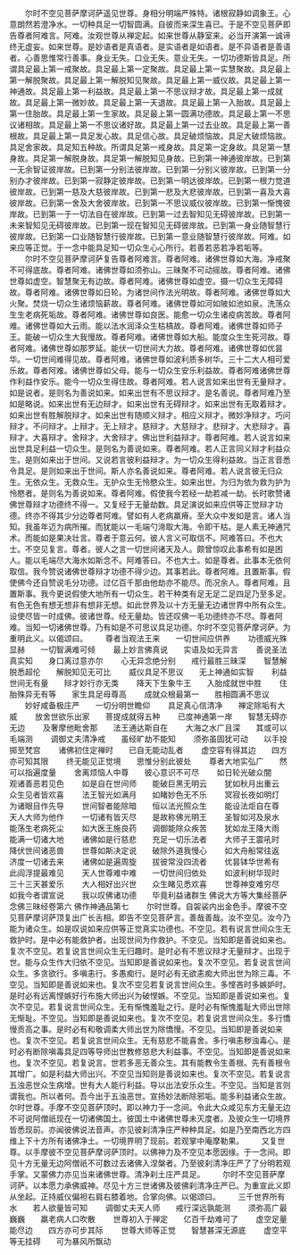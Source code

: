 <!-- { "loadSidebar": true } -->
　　尔时不空见菩萨摩诃萨遥见世尊。身相分明端严殊特。诸根寂静如调象王。心意朗然若澄净水。一切种具足一切智圆满。自彼而来深生喜已。于是不空见菩萨即告尊者阿难言。阿难。汝观世尊从禅定起。如来世尊从静室来。必当开演第一诚谛终无虚妄。如来世尊。是妙语者是真语者。是实语者是如语者。是不异语者是善语者。心善思惟常行善事。身业无失。口业无失。意业无失。一切功德斯皆具足。所谓具足最上第一戒聚故。具足最上第一定聚故。具足最上第一实慧聚故。具足最上第一解脱聚故。具足最上第一解脱知见聚故。具足最上第一威仪故。具足最上第一神通故。具足最上第一利益故。具足最上第一不思议辩才故。具足最上第一成就故。具足最上第一微妙故。具足最上第一天退故。具足最上第一入胎故。具足最上第一住胎故。具足最上第一生家故。具足最上第一圆满功德故。具足最上第一不思议诸相故。具足最上第一不思议诸好故。具足最上第一过去业故。具足最上第一善根故。具足最上第一具足发心故。具足信心故。具足破烦恼故。具足大破烦恼故。具足舍家故。具足知五种故。所谓具足第一戒身故。具足第一定身故。具足第一慧身故。具足第一解脱身故。具足第一解脱知见身故。已到第一神通彼岸故。已到第一无余智证彼岸故。已到第一分别法彼岸故。已到第一分别义彼岸故。已到第一分别办才彼岸故。已到第一寂静定彼岸故。已到第一明达彼岸故。已到第一根力觉道彼岸故。已到第一慈及大慈彼岸故。已到第一悲及大悲彼岸故。已到第一喜及大喜彼岸故。已到第一舍及大舍彼岸故。已到第一不思议威仪彼岸故。已到第一惭愧彼岸故。已到第一于一切法自在彼岸故。已到第一过去智知见无碍彼岸故。已到第一未来智知见无碍彼岸故。已到第一现在智知见无碍彼岸故。已到第一身业随智慧行彼岸故。已到第一口业随智慧行彼岸故。已到第一意业随智慧行彼岸故。阿难。如来应等正觉。于一念中能具足知一切众生心心所行。若善若恶若净若垢等。
　　尔时不空见菩萨摩诃萨复告尊者阿难言。尊者阿难。诸佛世尊如大海。净戒聚不可得底故。尊者阿难。诸佛世尊如须弥山。三昧聚不可动摇故。尊者阿难。诸佛世尊如虚空。智慧聚无有边故。尊者阿难。诸佛世尊如虚空。摄一切众生无障碍故。尊者阿难。诸佛世尊如日轮。为诸世间作法光明故。尊者阿难。诸佛世尊如大火聚。焚烧一切众生诸烦恼薪故。尊者阿难。诸佛世尊如河如陂如池如泉。洗荡众生生老病死垢故。尊者阿难。诸佛世尊如良医。能愈一切众生诸疫病苦故。尊者阿难。诸佛世尊如大云雨。能以法水润泽众生枯槁故。尊者阿难。诸佛世尊如师子王。能破一切众生大我慢故。尊者阿难。诸佛世尊如大船。能度众生生死河故。尊者阿难。诸佛世尊如那罗延。能伏一切世间大力故。尊者阿难。诸佛世尊如优昙华。一切世间难得见故。尊者阿难。诸佛世尊如波利质多树华。三十二大人相可爱乐故。尊者阿难。诸佛世尊如父母。能与一切众生安乐利益故。尊者阿难诸佛世尊作利益作安乐。能今一切众生得住故。尊者阿难。若人说言如来出世有无量辩才。如是说者。是则名为善说如来。如来出世有不思议辩才。是名善说。尊者阿难乃至如是略说。如来出世有无边辩才。如来出世有无碍辩才。如来出世有无取着辩才。如来出世有胜解脱辩才。如来出世有随顺义辩才。相应义辩才。微妙净辩才。巧问辩才。不问辩才。上辩才。无上辩才。慈辩才。大慈辩才。悲辩才。大悲辩才。喜辩才。大喜辩才。舍辩才。大舍辩才。佛出世利益辩才。尊者阿难。若人说言如来出世具足利益一切众生。是则名为善说如来。尊者阿难。若人正言同义辩才利益众生。是则如来出于世间。又说若言彼利益辩才。为一切众生得利益故。当正言音悉令具足。是则如来出于世间。斯人亦名善说如来。尊者阿难。若人说言彼无归众生。无依众生。无救众生。无护众生无怜愍众生。如来出世。为归为依为救为护为怜愍者。是则名为善说如来。尊者阿难。假使我今若经一劫若减一劫。长时歌赞诸佛世尊辩才功德终不得一。又复经于无量劫数。具足演说如来应供等正觉辩才功德。终亦不得其少分边尊者阿难。譬如有人老病羸瘠。至大众中发如是言。诸人当知。我虽年迈为病所摧。而犹能以一毛端勺渧取大海。令即干枯。是人素无神通咒术。而能如是果决壮言。尊者于意云何。彼人言义可取信不。阿难答曰。不也大士。不空见复言。尊者。彼人之言一切世间诸天及人。颇曾惊叹此事希有如是困人。能以毛端尽大海水如斯念不。阿难答曰。不也大士。如是尊者。此事本无依何取信。我今赞说诸佛世尊辩才功德不得少边。其事若此。尊者阿难。且置斯事。假使佛今还自赞说毛分功德。过亿百千那由他劫亦不能尽。而况余人。尊者阿难。且置斯事。我今更说假使大地所有一切众生。若干种类有足无足二足四足乃至多足。有色无色有想无想非有想非无想。如此世界及以十方无量无边诸世界中所有众生。设使尽皆一时成佛。彼诸世尊。经无量劫。皆还叹佛一毛功德终亦不尽。尊者阿难。当知一切诸佛世尊。乃有如是不可思议具足功德。尔时不空见菩萨摩诃萨。为重明此义。以偈颂曰。
　　尊者当观法王来　　一切世间应供养
　　功德威光殊显赫　　一切智满难可倾
　　最上妙言佛真说　　实语及如无异言
　　善说圣法真实知　　身口离过意亦尔
　　心无异念绝分别　　戒行最胜三昧深
　　智慧解脱悉超伦　　解脱知见无可比
　　威仪具足不思议　　无上神通如实智
　　利益世间无有量　　辩才妙行亦无类
　　降天下生象牛王　　入胎成就世中胜
　　住胎殊异无有等　　家生具足母尊高
　　成就众根最第一　　胜相圆满不思议
　　妙好咸备极庄严　　一切分明世瞻仰
　　具足真心信清净　　禅定除垢有大威
　　放舍世欲乐出家　　菩提成就得五种
　　已度神通第一岸　　智慧无碍亦无边
　　及奢摩他毗舍那　　法王通达斯自在
　　大海之水广且深　　其或可以毛端测
　　调御丈夫清净戒　　虽经旷劫不能知
　　须弥虽固犹可动　　以手投掷至梵宫
　　诸佛初住定禅时　　已自无能动乱者
　　虚空容有得其边　　四方亦可知其限
　　终无能见正觉境　　思惟分别此彼处
　　尊者大地实弘广　　然可以指遍度量
　　舍离烦恼人中尊　　彼心意识不可尽
　　如日轮光破众闇　　观诸善恶若见色
　　如是自在世间师　　能破巨黑无明云
　　犹如秋月出重云　　众生见者皆欢喜
　　法王智光如满月　　如睹妙色无不乐
　　冥寂长夜如明灯　　为诸眼目作先导
　　世间智者能除暗　　恒以法光照众生
　　能设法炬自在尊　　天人大师为他作
　　一切诸有皆灭尽　　是故称佛光明王
　　圣智如河及泉水　　能荡生老病死尘
　　如大医王施良药　　调御能除众疾苦
　　犹如龙王降大雨　　能满一切诸大地
　　诸佛如是行慈悲　　充足一切乐法者
　　大师子王震吼时　　降伏世间诸恶兽
　　世尊如斯决定说　　破除外道我慢心
　　如大舟船常往返　　济度一切诸去来
　　诸佛如是遍周旋　　拔彼常没四流者
　　优昙钵华世希有　　此阎浮提最难见
　　天人世尊难中难　　一切世间归依处
　　如波利树华现时　　三十三天甚爱乐
　　大人相好出兴世　　众生睹见悉欢喜
　　世尊神变难穷尽　　如我今者谓宣说
　　我以叹佛诸功德　　毕竟利益诸群生
佛说大方等大集经菩萨念佛三昧经卷第六
佛作神通品第七
　　尔时世尊。自袈裟内出金色手。摩彼不空见菩萨摩诃萨顶复出广长舌相。即告不空见菩萨言。善哉善哉。汝不空见。汝今乃能为诸众生。如是叹说如来应供等正觉真实功德也。不空见。若有说言世间众生无救护时。是中必有能救护者。出现世间为作救护。不空见。当知即是善说如来也。复次不空见。若复说言世间众生无归趣时。是时必有不思议辩才无量辩才。出现于世。能与众生作大归依不空见。当知即是善说如来也。复次不空见。若复说言世间众生。多贪欲行。多嗔恚行。多愚痴行。是时必有无欲恚痴大师出世为除三毒。不空见。当知即是善说如来也。复次不空见若复说言世间众生。多悭吝时多嫉妒时。是时必有远离悭嫉好行布施大师出兴为破悭嫉。不空见。当知即是善说如来也。复次不空见。若复说言世间众生。无有惭愧羞耻之行。是时必有惭愧羞耻大师出世除无惭耻。不空见。当知即是善说如来也。复次不空见。若复说言世间众生。多行憍慢贡高之事。是时必有和敬调柔大师出世为除憍慢。不空见。当知即是善说如来也。复次不空见。若复说言世间众生。无有慈悲不能喜舍。多行嗔恚秽浊毒心。是时必有断除嗔毒具足四等导师出世教修慈悲大利益事。不空见。当知即是善说如来也。复次不空见。若复说言。世若多恶无善众生。其有能教令生善根。先有善根令其增广。如是利益大师出兴。不空见当知则是善说如来也。复次不空见。若复说言五浊恶世众生病增。世有大人能行利益。导以出法安乐众生。不空见。当知是言则谓我也。所以者何。吾今出于五浊恶世。宣扬妙法断除邪垢。能多利益诸众生故。尔时世尊。手摩不空见菩萨顶时。即以神力于一念间。令此大众咸见东方无量无边不可说阿僧祇现在一切诸佛国土。彼国土中诸佛世尊未灭度者。及彼众生一切境界皆悉现前。亦闻彼佛说法音声。亦见彼刹清净庄严种种具足。如是乃至南西北方四维上下十方所有诸佛净土。一切境界明了现前。若观掌中庵摩勒果。
　　又复世尊。以手摩彼不空见菩萨摩诃萨顶时。以佛神力及不空见本愿因缘。于一念间。即见十方无量无边阿僧祇不可数过去诸佛入涅槃者。乃至彼刹清净庄严了了分明若观手掌。又蒙佛力亦见当来诸佛世尊。清净刹土庄严具足。
　　尔时不空见菩萨摩诃萨。以本愿力承佛威神。尽见十方三世诸佛及彼佛刹清净庄严已。为重宣此义即从坐起。正持威仪偏袒右肩右膝着地。合掌向佛。以偈颂曰。
　　三千世界所有水　　若人欲量皆可知
　　调御丈夫天人师　　戒行深远孰能测
　　须弥高广最巍巍　　羸老病人口吹散
　　世尊初入于禅定　　亿百千劫难可了
　　虚空足量能尽边　　四方亦可步其际
　　世尊大师等正觉　　智慧甚深无源底
　　虚空平等无挂碍　　可为暴风所飘动
